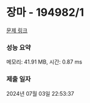 # 장마 - 194982/1 

[문제 링크](https://level.goorm.io/exam/194982/%EC%9E%A5%EB%A7%88/quiz/1) 

### 성능 요약

메모리: 41.91 MB, 시간: 0.87 ms

### 제출 일자

2024년 07월 03일 22:53:37

